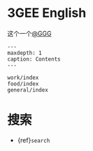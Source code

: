 3GEE English
========================================


这个一个[@GGG](mailto:this.is.3gee@outlook.com)


```{toctree}
---
maxdepth: 1
caption: Contents
---

work/index
food/index
general/index
```


搜索
==================

* {ref}`search`
